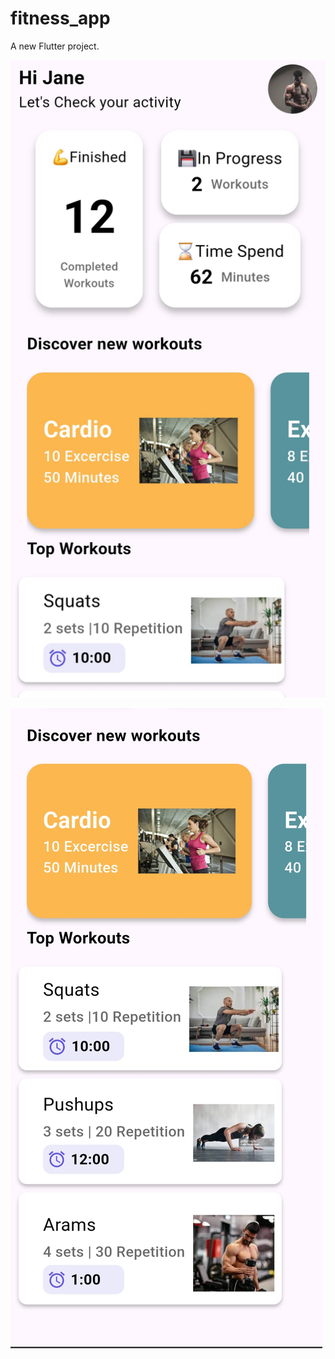 # fitness_app

A new Flutter project.

![image alt](https://github.com/AbhishekPatil14/Fitness-Tracker-/blob/0285343d7508584f9599ecd0150e30602ade8b78/Screenshot_20250916_183431%5B1%5D.jpg)

![image alt](https://github.com/AbhishekPatil14/Fitness-Tracker-/blob/71509ca4def03b252cbb789413cf3f7fb7c5a57a/Screenshot_20250916_183437%5B1%5D.jpg)
